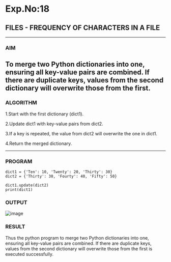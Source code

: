 # Exp.No:18  
## FILES - FREQUENCY OF CHARACTERS IN A FILE

---

### AIM
To merge two Python dictionaries into one, ensuring all key-value pairs are combined. If there are duplicate keys, values from the second dictionary will overwrite those from the first.
---

### ALGORITHM

1.Start with the first dictionary (dict1).

2.Update dict1 with key-value pairs from dict2.

3.If a key is repeated, the value from dict2 will overwrite the one in dict1.

4.Return the merged dictionary.

---

### PROGRAM

```
dict1 = {'Ten': 10, 'Twenty': 20, 'Thirty': 30}
dict2 = {'Thirty': 30, 'Fourty': 40, 'Fifty': 50}

dict1.update(dict2)
print(dict1)
```
### OUTPUT
![image](https://github.com/user-attachments/assets/ef5ecdb2-f0d9-44b2-ba55-761a4a837a16)

### RESULT
Thus the python program to merge two Python dictionaries into one, ensuring all key-value pairs are combined. If there are duplicate keys, values from the second dictionary will overwrite those from the first is executed successfully.
